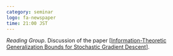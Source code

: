 ```yaml
---
category: seminar
logo: fa-newspaper
time: 21:00 JST
---
```


*Reading Group*.  Discussion of the paper [[Information-Theoretic Generalization Bounds for Stochastic Gradient Descent](https://arxiv.org/abs/2102.00931)].

